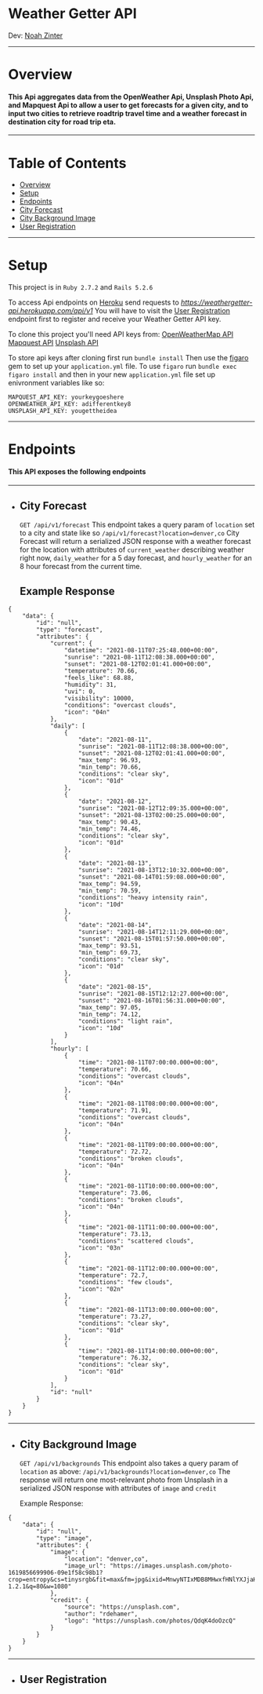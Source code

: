 # Weather Getter API

Dev: [Noah Zinter](linkedin.com/in/noahzinter)

---

# Overview

#### This Api aggregates data from the OpenWeather Api, Unsplash Photo Api, and Mapquest Api to allow a user to get forecasts for a given city, and to input two cities to retrieve roadtrip travel time and a weather forecast in destination city for road trip eta. 

---
# Table of Contents
  - [Overview](#overview)
  - [Setup](#setup)
  - [Endpoints](#endpoints)
  - [City Forecast](#city-forecast)
  - [City Background Image](#city-background-image)
  - [User Registration](#user-registration)
    
---

# Setup

This project  is in `Ruby 2.7.2` and `Rails 5.2.6`

To access Api endpoints on [Heroku](https://weathergetter-api.herokuapp.com/) send requests to _https://weathergetter-api.herokuapp.com/api/v1_
You will have to visit the [User Registration]() endpoint first to register and receive your Weather Getter API key.

To clone this project you'll need API keys from:
[OpenWeatherMap API](https://openweathermap.org/api)
[Mapquest API](https://developer.mapquest.com/documentation/)
[Unsplash API](https://unsplash.com/developers)

To store api keys after cloning first run
`bundle install`
Then use the [figaro](https://github.com/laserlemon/figaro) gem to set up your `application.yml` file. 
To use `figaro` run `bundle exec figaro install` and then in your new `application.yml` file set up enivronment variables like so:
```
MAPQUEST_API_KEY: yourkeygoeshere
OPENWEATHER_API_KEY: adifferentkey8
UNSPLASH_API_KEY: yougettheidea
```

---

# Endpoints

#### This API exposes the following endpoints
---

* ## City Forecast 
    `GET /api/v1/forecast` 
    This endpoint takes a query param of `location` set to a city and state like so 
    `/api/v1/forecast?location=denver,co`
    City Forecast will return a serialized JSON response with a weather forecast for the location with attributes of `current_weather` describing weather right now, `daily_weather` for a 5 day forecast, and `hourly_weather` for an 8 hour forecast from the current time. 

    ## Example Response
    
```
{
    "data": {
        "id": "null",
        "type": "forecast",
        "attributes": {
            "current": {
                "datetime": "2021-08-11T07:25:48.000+00:00",
                "sunrise": "2021-08-11T12:08:38.000+00:00",
                "sunset": "2021-08-12T02:01:41.000+00:00",
                "temperature": 70.66,
                "feels_like": 68.88,
                "humidity": 31,
                "uvi": 0,
                "visibility": 10000,
                "conditions": "overcast clouds",
                "icon": "04n"
            },
            "daily": [
                {
                    "date": "2021-08-11",
                    "sunrise": "2021-08-11T12:08:38.000+00:00",
                    "sunset": "2021-08-12T02:01:41.000+00:00",
                    "max_temp": 96.93,
                    "min_temp": 70.66,
                    "conditions": "clear sky",
                    "icon": "01d"
                },
                {
                    "date": "2021-08-12",
                    "sunrise": "2021-08-12T12:09:35.000+00:00",
                    "sunset": "2021-08-13T02:00:25.000+00:00",
                    "max_temp": 90.43,
                    "min_temp": 74.46,
                    "conditions": "clear sky",
                    "icon": "01d"
                },
                {
                    "date": "2021-08-13",
                    "sunrise": "2021-08-13T12:10:32.000+00:00",
                    "sunset": "2021-08-14T01:59:08.000+00:00",
                    "max_temp": 94.59,
                    "min_temp": 70.59,
                    "conditions": "heavy intensity rain",
                    "icon": "10d"
                },
                {
                    "date": "2021-08-14",
                    "sunrise": "2021-08-14T12:11:29.000+00:00",
                    "sunset": "2021-08-15T01:57:50.000+00:00",
                    "max_temp": 93.51,
                    "min_temp": 69.73,
                    "conditions": "clear sky",
                    "icon": "01d"
                },
                {
                    "date": "2021-08-15",
                    "sunrise": "2021-08-15T12:12:27.000+00:00",
                    "sunset": "2021-08-16T01:56:31.000+00:00",
                    "max_temp": 97.05,
                    "min_temp": 74.12,
                    "conditions": "light rain",
                    "icon": "10d"
                }
            ],
            "hourly": [
                {
                    "time": "2021-08-11T07:00:00.000+00:00",
                    "temperature": 70.66,
                    "conditions": "overcast clouds",
                    "icon": "04n"
                },
                {
                    "time": "2021-08-11T08:00:00.000+00:00",
                    "temperature": 71.91,
                    "conditions": "overcast clouds",
                    "icon": "04n"
                },
                {
                    "time": "2021-08-11T09:00:00.000+00:00",
                    "temperature": 72.72,
                    "conditions": "broken clouds",
                    "icon": "04n"
                },
                {
                    "time": "2021-08-11T10:00:00.000+00:00",
                    "temperature": 73.06,
                    "conditions": "broken clouds",
                    "icon": "04n"
                },
                {
                    "time": "2021-08-11T11:00:00.000+00:00",
                    "temperature": 73.13,
                    "conditions": "scattered clouds",
                    "icon": "03n"
                },
                {
                    "time": "2021-08-11T12:00:00.000+00:00",
                    "temperature": 72.7,
                    "conditions": "few clouds",
                    "icon": "02n"
                },
                {
                    "time": "2021-08-11T13:00:00.000+00:00",
                    "temperature": 73.27,
                    "conditions": "clear sky",
                    "icon": "01d"
                },
                {
                    "time": "2021-08-11T14:00:00.000+00:00",
                    "temperature": 76.32,
                    "conditions": "clear sky",
                    "icon": "01d"
                }
            ],
            "id": "null"
        }
    }
}
```
---
* ## City Background Image
  `GET /api/v1/backgrounds`
  This endpoint also takes a query param of `location` as above:
  `/api/v1/backgrounds?location=denver,co`
  The response will return one most-relevant photo from Unsplash in a serialized JSON response with attributes of `image` and `credit`
  
  Example Response:
  
```
{
    "data": {
        "id": "null",
        "type": "image",
        "attributes": {
            "image": {
                "location": "denver,co",
                "image_url": "https://images.unsplash.com/photo-1619856699906-09e1f58c98b1?crop=entropy&cs=tinysrgb&fit=max&fm=jpg&ixid=MnwyNTIxMDB8MHwxfHNlYXJjaHwxfHxkZW52ZXIlMkNjb3xlbnwwfHx8fDE2Mjg2Mjk1NTQ&ixlib=rb-1.2.1&q=80&w=1080"
            },
            "credit": {
                "source": "https://unsplash.com",
                "author": "rdehamer",
                "logo": "https://unsplash.com/photos/QdqK4doOzcQ"
            }
        }
    }
}

```
---
  
* ## User Registration
